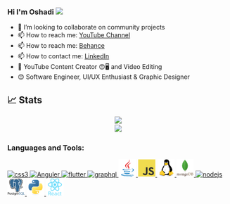 ### Hi I'm Oshadi <img src="https://raw.githubusercontent.com/MartinHeinz/MartinHeinz/master/wave.gif" width="30px">


- 🤔 I’m looking to collaborate on community projects
- 📫 How to reach me: [YouTube Channel](https://www.youtube.com/channel/UCTIpt6hdMdKUmiLx0OraF_A)
- 📫 How to reach me: [Behance](https://www.behance.net/oshadigodage)	 
- 📫 How to contact me: [LinkedIn](https://www.linkedin.com/in/oshadi-godage-4a482918a/)
- 📌 YouTube Content Creator 😍🖥 and Video Editing 
- 😊 Software Engineer, UI/UX Enthusiast & Graphic Designer






<h2> 📈 Stats </h2>
  <p align="center">
    <img width="400" src="https://github-readme-stats.vercel.app/api?username=oshgodage&count_private=true&show_icons=true"><br>
    <img width="400" src="https://github-readme-stats.vercel.app/api/top-langs/?username=oshgodage&langs_count=1000&layout=compact">
  </p>


<h3 align="left">Languages and Tools:</h3>
<p align="left"> <a href="https://www.w3schools.com/css/" target="_blank"> <img src="https://miro.medium.com/max/600/1*usQX20oLxChIAupsuRi7GQ.png" alt="css3" width="70" height="40"/> </a> <a href="https://angular.io/" target="_blank"> <img src="https://cdn.worldvectorlogo.com/logos/angular-icon-1.svg" alt="Anguler" width="40" height="40"/> </a> <a href="https://flutter.dev" target="_blank"> <img src="https://www.vectorlogo.zone/logos/flutterio/flutterio-icon.svg" alt="flutter" width="40" height="40"/> </a> <a href="https://graphql.org" target="_blank"> <img src="https://www.vectorlogo.zone/logos/graphql/graphql-icon.svg" alt="graphql" width="40" height="40"/> </a> <a href="https://www.java.com" target="_blank"> <img src="https://raw.githubusercontent.com/devicons/devicon/master/icons/java/java-original.svg" alt="java" width="40" height="40"/> </a> <a href="https://developer.mozilla.org/en-US/docs/Web/JavaScript" target="_blank"> <img src="https://raw.githubusercontent.com/devicons/devicon/master/icons/javascript/javascript-original.svg" alt="javascript" width="40" height="40"/> </a> <a href="https://www.linux.org/" target="_blank"> <img src="https://raw.githubusercontent.com/devicons/devicon/master/icons/linux/linux-original.svg" alt="linux" width="40" height="40"/> </a> <a href="https://www.mongodb.com/" target="_blank"> <img src="https://raw.githubusercontent.com/devicons/devicon/master/icons/mongodb/mongodb-original-wordmark.svg" alt="mongodb" width="40" height="40"/> </a> <a href="https://nodejs.org" target="_blank"> <img src="https://icon-library.com/images/node-js-icon/node-js-icon-19.jpg" alt="nodejs" width="60" height="40"/> </a> <a href="https://www.postgresql.org" target="_blank"> <img src="https://raw.githubusercontent.com/devicons/devicon/master/icons/postgresql/postgresql-original-wordmark.svg" alt="postgresql" width="40" height="40"/> </a> <a href="https://www.python.org" target="_blank"> <img src="https://raw.githubusercontent.com/devicons/devicon/master/icons/python/python-original.svg" alt="python" width="40" height="40"/> </a> <a href="https://reactjs.org/" target="_blank"> <img src="https://raw.githubusercontent.com/devicons/devicon/master/icons/react/react-original-wordmark.svg" alt="react" width="40" height="40"/> </a> <a 



